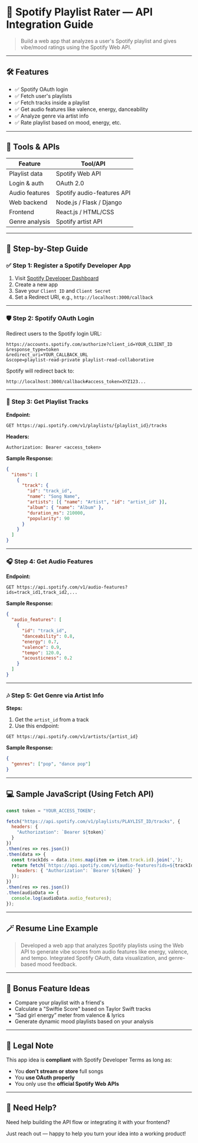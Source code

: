 # 🎵 Spotify Playlist Rater — API Integration Guide

> Build a web app that analyzes a user's Spotify playlist and gives vibe/mood ratings using the Spotify Web API.

---

## 🛠 Features

* ✅ Spotify OAuth login
* ✅ Fetch user's playlists
* ✅ Fetch tracks inside a playlist
* ✅ Get audio features like valence, energy, danceability
* ✅ Analyze genre via artist info
* ✅ Rate playlist based on mood, energy, etc.

---

## 🔧 Tools & APIs

| Feature        | Tool/API                   |
| -------------- | -------------------------- |
| Playlist data  | Spotify Web API            |
| Login & auth   | OAuth 2.0                  |
| Audio features | Spotify audio-features API |
| Web backend    | Node.js / Flask / Django   |
| Frontend       | React.js / HTML/CSS        |
| Genre analysis | Spotify artist API         |

---

## 📍 Step-by-Step Guide

### ✅ Step 1: Register a Spotify Developer App

1. Visit [Spotify Developer Dashboard](https://developer.spotify.com/dashboard)
2. Create a new app
3. Save your `Client ID` and `Client Secret`
4. Set a Redirect URI, e.g., `http://localhost:3000/callback`

---

### 🛡️ Step 2: Spotify OAuth Login

Redirect users to the Spotify login URL:

```
https://accounts.spotify.com/authorize?client_id=YOUR_CLIENT_ID
&response_type=token
&redirect_uri=YOUR_CALLBACK_URL
&scope=playlist-read-private playlist-read-collaborative
```

Spotify will redirect back to:

```
http://localhost:3000/callback#access_token=XYZ123...
```

---

### 🎵 Step 3: Get Playlist Tracks

**Endpoint:**

```
GET https://api.spotify.com/v1/playlists/{playlist_id}/tracks
```

**Headers:**

```
Authorization: Bearer <access_token>
```

**Sample Response:**

```json
{
  "items": [
    {
      "track": {
        "id": "track_id",
        "name": "Song Name",
        "artists": [{ "name": "Artist", "id": "artist_id" }],
        "album": { "name": "Album" },
        "duration_ms": 210000,
        "popularity": 90
      }
    }
  ]
}
```

---

### 🎧 Step 4: Get Audio Features

**Endpoint:**

```
GET https://api.spotify.com/v1/audio-features?ids=track_id1,track_id2,...
```

**Sample Response:**

```json
{
  "audio_features": [
    {
      "id": "track_id",
      "danceability": 0.8,
      "energy": 0.7,
      "valence": 0.9,
      "tempo": 120.0,
      "acousticness": 0.2
    }
  ]
}
```

---

### 🎶 Step 5: Get Genre via Artist Info

**Steps:**

1. Get the `artist_id` from a track
2. Use this endpoint:

```
GET https://api.spotify.com/v1/artists/{artist_id}
```

**Sample Response:**

```json
{
  "genres": ["pop", "dance pop"]
}
```

---

## 💻 Sample JavaScript (Using Fetch API)

```js
const token = "YOUR_ACCESS_TOKEN";

fetch("https://api.spotify.com/v1/playlists/PLAYLIST_ID/tracks", {
  headers: {
    "Authorization": `Bearer ${token}`
  }
})
.then(res => res.json())
.then(data => {
  const trackIds = data.items.map(item => item.track.id).join(',');
  return fetch(`https://api.spotify.com/v1/audio-features?ids=${trackIds}`, {
    headers: { "Authorization": `Bearer ${token}` }
  });
})
.then(res => res.json())
.then(audioData => {
  console.log(audioData.audio_features);
});
```

---

## 🪄 Resume Line Example

> Developed a web app that analyzes Spotify playlists using the Web API to generate vibe scores from audio features like energy, valence, and tempo. Integrated Spotify OAuth, data visualization, and genre-based mood feedback.

---

## 🧠 Bonus Feature Ideas

* Compare your playlist with a friend's
* Calculate a "Swiftie Score" based on Taylor Swift tracks
* “Sad girl energy” meter from valence & lyrics
* Generate dynamic mood playlists based on your analysis

---

## 🚨 Legal Note

This app idea is **compliant** with Spotify Developer Terms as long as:

* You **don’t stream or store** full songs
* You **use OAuth properly**
* You only use the **official Spotify Web APIs**

---

## 🤝 Need Help?

Need help building the API flow or integrating it with your frontend?

Just reach out — happy to help you turn your idea into a working product!
